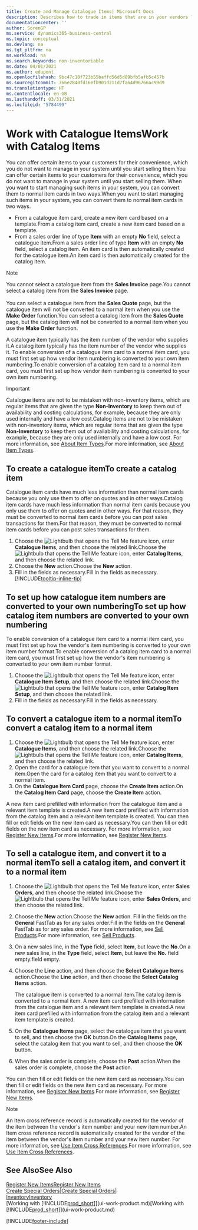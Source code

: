 ```yaml
---
title: Create and Manage Catalogue Items| Microsoft Docs
description: Describes how to trade in items that are in your vendors list of items but not in your own list of items.
documentationcenter: ''
author: SorenGP
ms.service: dynamics365-business-central
ms.topic: conceptual
ms.devlang: na
ms.tgt_pltfrm: na
ms.workload: na
ms.search.keywords: non-inventoriable
ms.date: 04/01/2021
ms.author: edupont
ms.openlocfilehash: 9bc47c18f723b55baffd56d5d89bfb5afb5c457b
ms.sourcegitcommit: 766e2840fd16efb901d211d7fa64d96766ac99d9
ms.translationtype: HT
ms.contentlocale: en-GB
ms.lasthandoff: 03/31/2021
ms.locfileid: "5784499"
---
```

# <a name="work-with-catalog-items"></a><span data-ttu-id="8e4e7-103">Work with Catalogue Items</span><span class="sxs-lookup"><span data-stu-id="8e4e7-103">Work with Catalog Items</span></span>
<span data-ttu-id="8e4e7-104">You can offer certain items to your customers for their convenience, which you do not want to manage in your system until you start selling them.</span><span class="sxs-lookup"><span data-stu-id="8e4e7-104">You can offer certain items to your customers for their convenience, which you do not want to manage in your system until you start selling them.</span></span> <span data-ttu-id="8e4e7-105">When you want to start managing such items in your system, you can convert them to normal item cards in two ways.</span><span class="sxs-lookup"><span data-stu-id="8e4e7-105">When you want to start managing such items in your system, you can convert them to normal item cards in two ways.</span></span>

* <span data-ttu-id="8e4e7-106">From a catalogue item card, create a new item card based on a template.</span><span class="sxs-lookup"><span data-stu-id="8e4e7-106">From a catalog item card, create a new item card based on a template.</span></span>
* <span data-ttu-id="8e4e7-107">From a sales order line of type **Item** with an empty **No** field, select a catalogue item.</span><span class="sxs-lookup"><span data-stu-id="8e4e7-107">From a sales order line of type **Item** with an empty **No** field, select a catalog item.</span></span> <span data-ttu-id="8e4e7-108">An item card is then automatically created for the catalogue item.</span><span class="sxs-lookup"><span data-stu-id="8e4e7-108">An item card is then automatically created for the catalog item.</span></span>

> [!NOTE]  
> <span data-ttu-id="8e4e7-109">You cannot select a catalogue item from the **Sales Invoice** page.</span><span class="sxs-lookup"><span data-stu-id="8e4e7-109">You cannot select a catalog item from the **Sales Invoice** page.</span></span><br /><br />
> <span data-ttu-id="8e4e7-110">You can select a catalogue item from the **Sales Quote** page, but the catalogue item will not be converted to a normal item when you use the **Make Order** function.</span><span class="sxs-lookup"><span data-stu-id="8e4e7-110">You can select a catalog item from the **Sales Quote** page, but the catalog item will not be converted to a normal item when you use the **Make Order** function.</span></span>

<span data-ttu-id="8e4e7-111">A catalogue item typically has the item number of the vendor who supplies it.</span><span class="sxs-lookup"><span data-stu-id="8e4e7-111">A catalog item typically has the item number of the vendor who supplies it.</span></span> <span data-ttu-id="8e4e7-112">To enable conversion of a catalogue item card to a normal item card, you must first set up how vendor item numbering is converted to your own item numbering.</span><span class="sxs-lookup"><span data-stu-id="8e4e7-112">To enable conversion of a catalog item card to a normal item card, you must first set up how vendor item numbering is converted to your own item numbering.</span></span>   

> [!Important]
> <span data-ttu-id="8e4e7-113">Catalogue items are not to be mistaken with non-inventory items, which are regular items that are given the type **Non-Inventory** to keep them out of availability and costing calculations, for example, because they are only used internally and have a low cost.</span><span class="sxs-lookup"><span data-stu-id="8e4e7-113">Catalog items are not to be mistaken with non-inventory items, which are regular items that are given the type **Non-Inventory** to keep them out of availability and costing calculations, for example, because they are only used internally and have a low cost.</span></span> <span data-ttu-id="8e4e7-114">For more information, see [About Item Types](inventory-about-item-types.md).</span><span class="sxs-lookup"><span data-stu-id="8e4e7-114">For more information, see [About Item Types](inventory-about-item-types.md).</span></span>

## <a name="to-create-a-catalog-item"></a><span data-ttu-id="8e4e7-115">To create a catalogue item</span><span class="sxs-lookup"><span data-stu-id="8e4e7-115">To create a catalog item</span></span>
<span data-ttu-id="8e4e7-116">Catalogue item cards have much less information than normal item cards because you only use them to offer on quotes and in other ways.</span><span class="sxs-lookup"><span data-stu-id="8e4e7-116">Catalog item cards have much less information than normal item cards because you only use them to offer on quotes and in other ways.</span></span> <span data-ttu-id="8e4e7-117">For that reason, they must be converted to normal item cards before you can post sales transactions for them.</span><span class="sxs-lookup"><span data-stu-id="8e4e7-117">For that reason, they must be converted to normal item cards before you can post sales transactions for them.</span></span>

1. <span data-ttu-id="8e4e7-118">Choose the ![Lightbulb that opens the Tell Me feature](media/ui-search/search_small.png "Tell me what you want to do") icon, enter **Catalogue Items**, and then choose the related link.</span><span class="sxs-lookup"><span data-stu-id="8e4e7-118">Choose the ![Lightbulb that opens the Tell Me feature](media/ui-search/search_small.png "Tell me what you want to do") icon, enter **Catalog Items**, and then choose the related link.</span></span>
2. <span data-ttu-id="8e4e7-119">Choose the **New** action.</span><span class="sxs-lookup"><span data-stu-id="8e4e7-119">Choose the **New** action.</span></span>
3. <span data-ttu-id="8e4e7-120">Fill in the fields as necessary.</span><span class="sxs-lookup"><span data-stu-id="8e4e7-120">Fill in the fields as necessary.</span></span> [!INCLUDE[tooltip-inline-tip](includes/tooltip-inline-tip_md.md)]

## <a name="to-set-up-how-catalog-item-numbers-are-converted-to-your-own-numbering"></a><span data-ttu-id="8e4e7-121">To set up how catalogue item numbers are converted to your own numbering</span><span class="sxs-lookup"><span data-stu-id="8e4e7-121">To set up how catalog item numbers are converted to your own numbering</span></span>
<span data-ttu-id="8e4e7-122">To enable conversion of a catalogue item card to a normal item card, you must first set up how the vendor's item numbering is converted to your own item number format.</span><span class="sxs-lookup"><span data-stu-id="8e4e7-122">To enable conversion of a catalog item card to a normal item card, you must first set up how the vendor's item numbering is converted to your own item number format.</span></span>

1. <span data-ttu-id="8e4e7-123">Choose the ![Lightbulb that opens the Tell Me feature](media/ui-search/search_small.png "Tell me what you want to do") icon, enter **Catalogue Item Setup**, and then choose the related link.</span><span class="sxs-lookup"><span data-stu-id="8e4e7-123">Choose the ![Lightbulb that opens the Tell Me feature](media/ui-search/search_small.png "Tell me what you want to do") icon, enter **Catalog Item Setup**, and then choose the related link.</span></span>
2. <span data-ttu-id="8e4e7-124">Fill in the fields as necessary.</span><span class="sxs-lookup"><span data-stu-id="8e4e7-124">Fill in the fields as necessary.</span></span>

## <a name="to-convert-a-catalog-item-to-a-normal-item"></a><span data-ttu-id="8e4e7-125">To convert a catalogue item to a normal item</span><span class="sxs-lookup"><span data-stu-id="8e4e7-125">To convert a catalog item to a normal item</span></span>
1. <span data-ttu-id="8e4e7-126">Choose the ![Lightbulb that opens the Tell Me feature](media/ui-search/search_small.png "Tell me what you want to do") icon, enter **Catalogue Items**, and then choose the related link.</span><span class="sxs-lookup"><span data-stu-id="8e4e7-126">Choose the ![Lightbulb that opens the Tell Me feature](media/ui-search/search_small.png "Tell me what you want to do") icon, enter **Catalog Items**, and then choose the related link.</span></span>
2. <span data-ttu-id="8e4e7-127">Open the card for a catalogue item that you want to convert to a normal item.</span><span class="sxs-lookup"><span data-stu-id="8e4e7-127">Open the card for a catalog item that you want to convert to a normal item.</span></span>
3. <span data-ttu-id="8e4e7-128">On the **Catalogue Item Card** page, choose the **Create Item** action.</span><span class="sxs-lookup"><span data-stu-id="8e4e7-128">On the **Catalog Item Card** page, choose the **Create Item** action.</span></span>

<span data-ttu-id="8e4e7-129">A new item card prefilled with information from the catalogue item and a relevant item template is created.</span><span class="sxs-lookup"><span data-stu-id="8e4e7-129">A new item card prefilled with information from the catalog item and a relevant item template is created.</span></span> <span data-ttu-id="8e4e7-130">You can then fill or edit fields on the new item card as necessary.</span><span class="sxs-lookup"><span data-stu-id="8e4e7-130">You can then fill or edit fields on the new item card as necessary.</span></span> <span data-ttu-id="8e4e7-131">For more information, see [Register New Items](inventory-how-register-new-items.md).</span><span class="sxs-lookup"><span data-stu-id="8e4e7-131">For more information, see [Register New Items](inventory-how-register-new-items.md).</span></span>

## <a name="to-sell-a-catalog-item-and-convert-it-to-a-normal-item"></a><span data-ttu-id="8e4e7-132">To sell a catalogue item, and convert it to a normal item</span><span class="sxs-lookup"><span data-stu-id="8e4e7-132">To sell a catalog item, and convert it to a normal item</span></span>
1. <span data-ttu-id="8e4e7-133">Choose the ![Lightbulb that opens the Tell Me feature](media/ui-search/search_small.png "Tell me what you want to do") icon, enter **Sales Orders**, and then choose the related link.</span><span class="sxs-lookup"><span data-stu-id="8e4e7-133">Choose the ![Lightbulb that opens the Tell Me feature](media/ui-search/search_small.png "Tell me what you want to do") icon, enter **Sales Orders**, and then choose the related link.</span></span>
2. <span data-ttu-id="8e4e7-134">Choose the **New** action.</span><span class="sxs-lookup"><span data-stu-id="8e4e7-134">Choose the **New** action.</span></span> <span data-ttu-id="8e4e7-135">Fill in the fields on the **General** FastTab as for any sales order.</span><span class="sxs-lookup"><span data-stu-id="8e4e7-135">Fill in the fields on the **General** FastTab as for any sales order.</span></span> <span data-ttu-id="8e4e7-136">For more information, see [Sell Products](sales-how-sell-products.md).</span><span class="sxs-lookup"><span data-stu-id="8e4e7-136">For more information, see [Sell Products](sales-how-sell-products.md).</span></span>
3. <span data-ttu-id="8e4e7-137">On a new sales line, in the **Type** field, select **Item**, but leave the **No.**</span><span class="sxs-lookup"><span data-stu-id="8e4e7-137">On a new sales line, in the **Type** field, select **Item**, but leave the **No.**</span></span> <span data-ttu-id="8e4e7-138">field empty.</span><span class="sxs-lookup"><span data-stu-id="8e4e7-138">field empty.</span></span>
4. <span data-ttu-id="8e4e7-139">Choose the **Line** action, and then choose the **Select Catalogue Items** action.</span><span class="sxs-lookup"><span data-stu-id="8e4e7-139">Choose the **Line** action, and then choose the **Select Catalog Items** action.</span></span>

    <span data-ttu-id="8e4e7-140">The catalogue item is converted to a normal item.</span><span class="sxs-lookup"><span data-stu-id="8e4e7-140">The catalog item is converted to a normal item.</span></span> <span data-ttu-id="8e4e7-141">A new item card prefilled with information from the catalogue item and a relevant item template is created.</span><span class="sxs-lookup"><span data-stu-id="8e4e7-141">A new item card prefilled with information from the catalog item and a relevant item template is created.</span></span>
5. <span data-ttu-id="8e4e7-142">On the **Catalogue Items** page, select the catalogue item that you want to sell, and then choose the **OK** button.</span><span class="sxs-lookup"><span data-stu-id="8e4e7-142">On the **Catalog Items** page, select the catalog item that you want to sell, and then choose the **OK** button.</span></span>
6. <span data-ttu-id="8e4e7-143">When the sales order is complete, choose the **Post** action.</span><span class="sxs-lookup"><span data-stu-id="8e4e7-143">When the sales order is complete, choose the **Post** action.</span></span>

<span data-ttu-id="8e4e7-144">You can then fill or edit fields on the new item card as necessary.</span><span class="sxs-lookup"><span data-stu-id="8e4e7-144">You can then fill or edit fields on the new item card as necessary.</span></span> <span data-ttu-id="8e4e7-145">For more information, see [Register New Items](inventory-how-register-new-items.md).</span><span class="sxs-lookup"><span data-stu-id="8e4e7-145">For more information, see [Register New Items](inventory-how-register-new-items.md).</span></span>

> [!NOTE]  
>   <span data-ttu-id="8e4e7-146">An Item cross reference record is automatically created for the vendor of the item between the vendor's item number and your new item number.</span><span class="sxs-lookup"><span data-stu-id="8e4e7-146">An Item cross reference record is automatically created for the vendor of the item between the vendor's item number and your new item number.</span></span> <span data-ttu-id="8e4e7-147">For more information, see [Use Item Cross References](inventory-how-use-item-cross-refs.md).</span><span class="sxs-lookup"><span data-stu-id="8e4e7-147">For more information, see [Use Item Cross References](inventory-how-use-item-cross-refs.md).</span></span>

## <a name="see-also"></a><span data-ttu-id="8e4e7-148">See Also</span><span class="sxs-lookup"><span data-stu-id="8e4e7-148">See Also</span></span>
[<span data-ttu-id="8e4e7-149">Register New Items</span><span class="sxs-lookup"><span data-stu-id="8e4e7-149">Register New Items</span></span>](inventory-how-register-new-items.md)  
<span data-ttu-id="8e4e7-150">[Create Special Orders](sales-how-to-create-special-orders.md)|</span><span class="sxs-lookup"><span data-stu-id="8e4e7-150">[Create Special Orders](sales-how-to-create-special-orders.md)|</span></span>  
[<span data-ttu-id="8e4e7-151">Inventory</span><span class="sxs-lookup"><span data-stu-id="8e4e7-151">Inventory</span></span>](inventory-manage-inventory.md)  
<span data-ttu-id="8e4e7-152">[Working with [!INCLUDE[prod_short](includes/prod_short.md)]](ui-work-product.md)</span><span class="sxs-lookup"><span data-stu-id="8e4e7-152">[Working with [!INCLUDE[prod_short](includes/prod_short.md)]](ui-work-product.md)</span></span>


[!INCLUDE[footer-include](includes/footer-banner.md)]